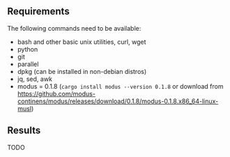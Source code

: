 ## Requirements

The following commands need to be available:

* bash and other basic unix utilities, curl, wget
* python
* git
* parallel
* dpkg (can be installed in non-debian distros)
* jq, sed, awk
* modus = 0.1.8 (`cargo install modus --version 0.1.8` or download from https://github.com/modus-continens/modus/releases/download/0.1.8/modus-0.1.8.x86_64-linux-musl)

## Results

TODO
